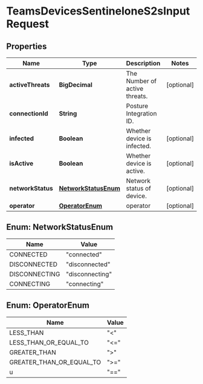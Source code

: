 

# TeamsDevicesSentineloneS2sInputRequest


## Properties

| Name | Type | Description | Notes |
|------------ | ------------- | ------------- | -------------|
|**activeThreats** | **BigDecimal** | The Number of active threats. |  [optional] |
|**connectionId** | **String** | Posture Integration ID. |  |
|**infected** | **Boolean** | Whether device is infected. |  [optional] |
|**isActive** | **Boolean** | Whether device is active. |  [optional] |
|**networkStatus** | [**NetworkStatusEnum**](#NetworkStatusEnum) | Network status of device. |  [optional] |
|**operator** | [**OperatorEnum**](#OperatorEnum) | operator |  [optional] |



## Enum: NetworkStatusEnum

| Name | Value |
|---- | -----|
| CONNECTED | &quot;connected&quot; |
| DISCONNECTED | &quot;disconnected&quot; |
| DISCONNECTING | &quot;disconnecting&quot; |
| CONNECTING | &quot;connecting&quot; |



## Enum: OperatorEnum

| Name | Value |
|---- | -----|
| LESS_THAN | &quot;&lt;&quot; |
| LESS_THAN_OR_EQUAL_TO | &quot;&lt;&#x3D;&quot; |
| GREATER_THAN | &quot;&gt;&quot; |
| GREATER_THAN_OR_EQUAL_TO | &quot;&gt;&#x3D;&quot; |
| u | &quot;&#x3D;&#x3D;&quot; |



